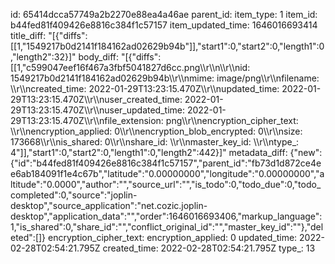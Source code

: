 id: 65414dcca57749a2b2270e88ea4a46ae
parent_id: 
item_type: 1
item_id: b44fed81f409426e8816c384f1c57157
item_updated_time: 1646016693414
title_diff: "[{\"diffs\":[[1,\"1549217b0d2141f184162ad02629b94b\"]],\"start1\":0,\"start2\":0,\"length1\":0,\"length2\":32}]"
body_diff: "[{\"diffs\":[[1,\"c599047eef16f467a3fbf5041827d6cc.png\\\r\\\n\\\r\\\nid: 1549217b0d2141f184162ad02629b94b\\\r\\\nmime: image/png\\\r\\\nfilename: \\\r\\\ncreated_time: 2022-01-29T13:23:15.470Z\\\r\\\nupdated_time: 2022-01-29T13:23:15.470Z\\\r\\\nuser_created_time: 2022-01-29T13:23:15.470Z\\\r\\\nuser_updated_time: 2022-01-29T13:23:15.470Z\\\r\\\nfile_extension: png\\\r\\\nencryption_cipher_text: \\\r\\\nencryption_applied: 0\\\r\\\nencryption_blob_encrypted: 0\\\r\\\nsize: 173668\\\r\\\nis_shared: 0\\\r\\\nshare_id: \\\r\\\nmaster_key_id: \\\r\\\ntype_: 4\"]],\"start1\":0,\"start2\":0,\"length1\":0,\"length2\":442}]"
metadata_diff: {"new":{"id":"b44fed81f409426e8816c384f1c57157","parent_id":"fb73d1d872ce4ee6ab184091f1e4c67b","latitude":"0.00000000","longitude":"0.00000000","altitude":"0.0000","author":"","source_url":"","is_todo":0,"todo_due":0,"todo_completed":0,"source":"joplin-desktop","source_application":"net.cozic.joplin-desktop","application_data":"","order":1646016693406,"markup_language":1,"is_shared":0,"share_id":"","conflict_original_id":"","master_key_id":""},"deleted":[]}
encryption_cipher_text: 
encryption_applied: 0
updated_time: 2022-02-28T02:54:21.795Z
created_time: 2022-02-28T02:54:21.795Z
type_: 13